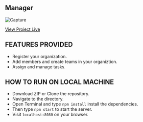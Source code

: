 ## Manager

![Capture](https://user-images.githubusercontent.com/49039193/63278199-7c854c80-c2c4-11e9-8ac2-1ef65a4d1cb2.PNG)

[View Project Live](https://manager4u.herokuapp.com/)

## FEATURES PROVIDED
      
- Register your organization.
- Add members and create teams in your organiztion.
- Assign and manage tasks.

## HOW TO RUN ON LOCAL MACHINE

- Download ZIP or Clone the repository.
- Navigate to the directory.
- Open Terminal and type `npm install` install the dependencies.
- Then type `npm start` to start the server.
- Visit `localhost:8080` on your browser.
